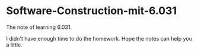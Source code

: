 # Software-Construction-mit-6.031
The note of learning 6.031.

I didn't have enough time to do the homework. Hope the notes can help you a little. 

